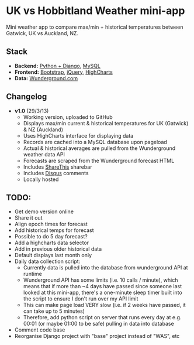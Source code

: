 UK vs Hobbitland Weather mini-app
=================================

Mini weather app to compare max/min + historical temperatures between Gatwick, UK vs Auckland, NZ.

Stack
-----
 * **Backend:** [Python + Django](https://www.djangoproject.com/), [MySQL](http://www.mysql.com)
 * **Frontend:** [Bootstrap](http://twitter.github.com/bootstrap/), [jQuery](http://jquery.com/), [HighCharts](http://www.highcharts.com/)
 * **Data:** [Wunderground.com](http://www.wunderground.com/)


Changelog
---------
 * **v1.0** (29/3/13)
    * Working version, uploaded to GitHub
    * Displays max/min current & historical temperatures for UK (Gatwick) & NZ (Auckland)
    * Uses HighCharts interface for displaying data
    * Records are cached into a MySQL database upon pageload
    * Actual & historical averages are pulled from the Wunderground weather data API
    * Forecasts are scraped from the Wunderground forecast HTML
    * Includes [ShareThis](http://sharethis.com/) sharebar
    * Includes [Disqus](http://disqus.com/) comments
    * Locally hosted


TODO:
-----

 * Get demo version online
 * Share it out
 * Align epoch times for forecast
 * Add historical temps for forecast
 * Possible to do 5 day forecast?
 * Add a highcharts data selector
 * Add in previous older historical data
 * Default displays last month only
 * Daily data collection script:
    - Currently data is pulled into the database from wunderground API at runtime
    - Wunderground API has some limits (i.e. 10 calls / minute), which means that if more than ~4 days have passed since someone last looked at this mini-app, there's a one-minute sleep timer built into the script to ensure I don't run over my API limit
    - This can make page load VERY slow (i.e. if 2 weeks have passed, it can take up to 5 minutes)
    - Therefore, add python script on server that runs every day at e.g. 00:01 (or maybe 01:00 to be safe) pulling in data into database
* Comment code base
* Reorganise Django project with "base" project instead of "WAS", etc
    
    
    
